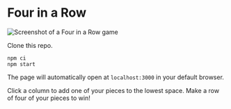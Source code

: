 # Four in a Row

![Screenshot of a Four in a Row game](https://user-images.githubusercontent.com/6491332/132953146-c8fb1c4f-750a-46ec-a10d-18bc2ecf7782.png)


Clone this repo.

```
npm ci
npm start
```

The page will automatically open at `localhost:3000` in your default browser.

Click a column to add one of your pieces to the lowest space. Make a row of four of your pieces to win!
